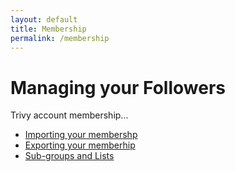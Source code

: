 ```yaml
---
layout: default
title: Membership
permalink: /membership
---
```


# Managing your Followers 

Trivy account membership...

* [Importing your membershp](/membership/importing)
* [Exporting your memberhip](/membership/exporting)
* [Sub-groups and Lists](/membership/groupslists)

